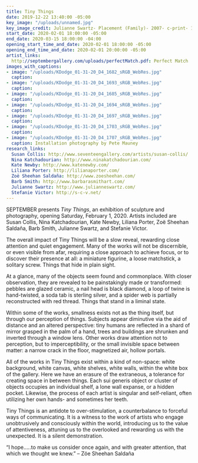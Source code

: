 ```yaml
---
title: Tiny Things
date: 2019-12-22 13:40:00 -05:00
key_image: "/uploads/unnamed.jpg"
key_image_credit: Julianne Swartz- Placement (Family)- 2007- c-print- 18 x 28 inches
start_date: 2020-02-01 18:00:00 -05:00
end_date: 2020-03-15 18:00:00 -04:00
opening_start_time_and_date: 2020-02-01 18:00:00 -05:00
opening_end_time_and_date: 2020-02-01 20:00:00 -05:00
artist_links:
  http://septembergallery.com/uploads/perfectMatch.pdf: Perfect Match
images_with_captions:
- image: "/uploads/KDodge_01-31-20_D4_1682_sRGB_WebRes.jpg"
  caption: 
- image: "/uploads/KDodge_01-31-20_D4_1693_sRGB_WebRes.jpg"
  caption: 
- image: "/uploads/KDodge_01-31-20_D4_1685_sRGB_WebRes.jpg"
  caption: 
- image: "/uploads/KDodge_01-31-20_D4_1694_sRGB_WebRes.jpg"
  caption: 
- image: "/uploads/KDodge_01-31-20_D4_1697_sRGB_WebRes.jpg"
  caption: 
- image: "/uploads/KDodge_01-31-20_D4_1703_sRGB_WebRes.jpg"
  caption: 
- image: "/uploads/KDodge_01-31-20_D4_1707_sRGB_WebRes.jpg"
  caption: Installation photography by Pete Mauney
research_links:
  Susan Collis: http://www.seventeengallery.com/artists/susan-collis/
  Nina Katchadourian: http://www.ninakatchadourian.com/
  Kate Newby: http://www.katenewby.com/
  Liliana Porter: http://lilianaporter.com/
  Zoë Sheehan Saldaña: http://www.zoesheehan.com/
  Barb Smith: http://www.barbarasmithart.com/
  Julianne Swartz: http://www.julianneswartz.com/
  Stefanie Victor: http://s-c-v.net/
---
```


SEPTEMBER presents *Tiny Things*, an exhibition of sculpture and photography, opening Saturday, February 1, 2020. Artists included are Susan Collis, Nina Katchadourian, Kate Newby, Liliana Porter, Zoë Sheehan Saldaña, Barb Smith, Julianne Swartz, and Stefanie Victor.

The overall impact of Tiny Things will be a slow reveal, rewarding close attention and quiet engagement. Many of the works will not be discernible, or even visible from afar, requiring a close approach to achieve focus, or to discover their presence at all: a miniature figurine, a loose matchstick, a solitary screw. Things that hide in plain sight.

At a glance, many of the objects seem found and commonplace. With closer observation, they are revealed to be painstakingly made or transformed: pebbles are glazed ceramic, a nail head is black diamond, a loop of twine is hand-twisted, a soda tab is sterling silver, and a spider web is partially reconstructed with red thread. Things that stand in a liminal state.

Within some of the works, smallness exists not as the thing itself, but through our perception of things. Subjects appear diminutive via the aid of distance and an altered perspective: tiny humans are reflected in a shard of mirror grasped in the palm of a hand, trees and buildings are shrunken and inverted through a window lens. Other works draw attention not to perception, but to imperceptibility, or the small invisible space between matter: a narrow crack in the floor, magnetized air, hollow portals. 

All of the works in Tiny Things exist within a kind of non-space: white background, white canvas, white shelves, white walls, within the white box of the gallery. Here we have an erasure of the extraneous, a tolerance for creating space in between things. Each sui generis object or cluster of objects occupies an individual shelf, a lone wall expanse, or a hidden pocket. Likewise, the process of each artist is singular and self-reliant, often utilizing her own hands- and sometimes her teeth.

Tiny Things is an antidote to over-stimulation, a counterbalance to forceful ways of communicating. It is a witness to the work of artists who engage unobtrusively and consciously within the world, introducing us to the value of attentiveness, attuning us to the overlooked and rewarding us with the unexpected. It is a silent demonstration.

“I hope…..to make us consider once again, and with greater attention, that which we thought we knew.” – Zöe Sheehan Saldaña
